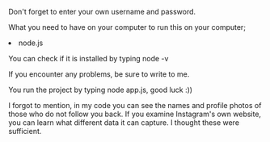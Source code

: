 <p>Don't forget to enter your own username and password.</p>
<p>What you need to have on your computer to run this on your computer;</p>
<li>node.js
</li>

You can check if it is installed by typing node -v

If you encounter any problems, be sure to write to me.

You run the project by typing node app.js, good luck :))

I forgot to mention, in my code you can see the names and profile photos of those who do not follow you back. If you examine Instagram's own website, you can learn what different data it can capture. I thought these were sufficient.
